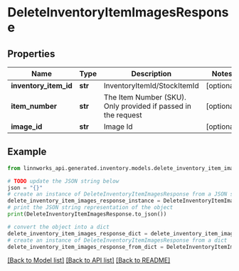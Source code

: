 # DeleteInventoryItemImagesResponse


## Properties

Name | Type | Description | Notes
------------ | ------------- | ------------- | -------------
**inventory_item_id** | **str** | InventoryItemId/StockItemId | [optional] 
**item_number** | **str** | The Item Number (SKU). Only provided if passed in the request | [optional] 
**image_id** | **str** | Image Id | [optional] 

## Example

```python
from linnworks_api.generated.inventory.models.delete_inventory_item_images_response import DeleteInventoryItemImagesResponse

# TODO update the JSON string below
json = "{}"
# create an instance of DeleteInventoryItemImagesResponse from a JSON string
delete_inventory_item_images_response_instance = DeleteInventoryItemImagesResponse.from_json(json)
# print the JSON string representation of the object
print(DeleteInventoryItemImagesResponse.to_json())

# convert the object into a dict
delete_inventory_item_images_response_dict = delete_inventory_item_images_response_instance.to_dict()
# create an instance of DeleteInventoryItemImagesResponse from a dict
delete_inventory_item_images_response_from_dict = DeleteInventoryItemImagesResponse.from_dict(delete_inventory_item_images_response_dict)
```
[[Back to Model list]](../README.md#documentation-for-models) [[Back to API list]](../README.md#documentation-for-api-endpoints) [[Back to README]](../README.md)


